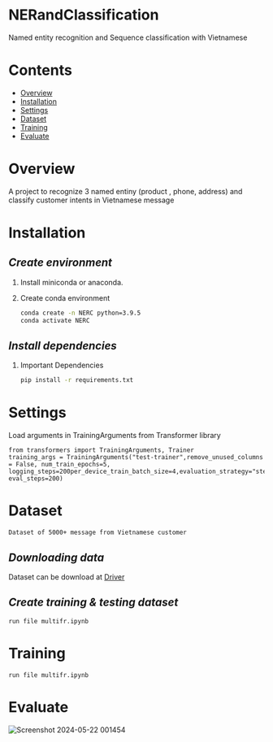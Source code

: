 # **NERandClassification**

Named entity recognition and Sequence classification with Vietnamese


# **Contents**
- [Overview](#overview)
- [Installation](#installation)
- [Settings](#settings)
- [Dataset](#dataset)
- [Training](#training)
- [Evaluate](#evaluate)

# **Overview**
A project to recognize 3 named entiny (product , phone, address) and classify customer intents in Vietnamese message

# **Installation**

## *Create environment*

1. Install miniconda or anaconda.
2. Create conda environment

    ```bash
    conda create -n NERC python=3.9.5
    conda activate NERC
    ```


## *Install dependencies*

1. Important Dependencies
    ```bash
    pip install -r requirements.txt
    ```

# **Settings**
Load arguments in TrainingArguments from Transformer library
    
    from transformers import TrainingArguments, Trainer
    training_args = TrainingArguments("test-trainer",remove_unused_columns = False, num_train_epochs=5, logging_steps=200per_device_train_batch_size=4,evaluation_strategy="steps", eval_steps=200)

# **Dataset**
    Dataset of 5000+ message from Vietnamese customer 
## *Downloading data*
Dataset can be download at [Driver](https://docs.google.com/spreadsheets/d/1iiaUl1mmY9vZFNGjfaXxSmIb0aSfOLmv/edit?usp=drive_link&ouid=107321072786087136500&rtpof=true&sd=true)

## *Create training & testing dataset*
    run file multifr.ipynb

# **Training**
    run file multifr.ipynb

# **Evaluate**

![Screenshot 2024-05-22 001454](https://github.com/duysop/NERandClassification/assets/103120531/7de446d1-b40a-41e3-a470-a8243a675c17)
